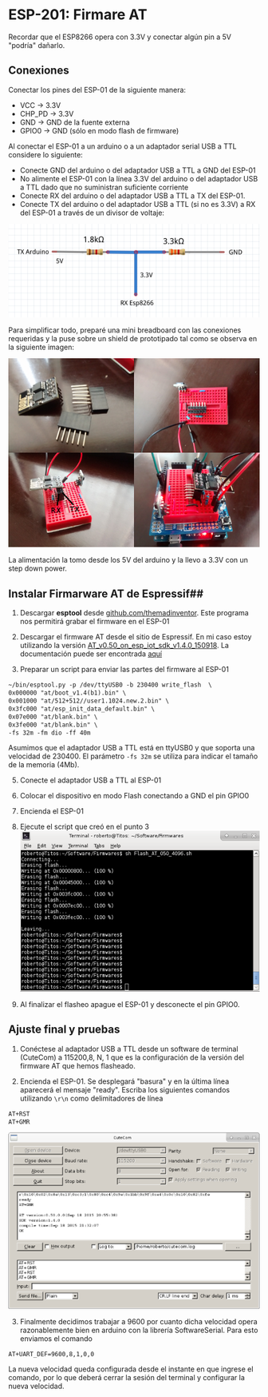 # ESP-201: Firmare AT

Recordar que el ESP8266 opera con 3.3V y conectar algún pin a 5V "podría" dañarlo.
## Conexiones ##

Conectar los pines del ESP-01 de la siguiente manera:

* VCC -> 3.3V
* CHP_PD -> 3.3V
* GND -> GND de la fuente externa
* GPIO0 -> GND  (sólo en modo flash de firmware)

Al conectar el ESP-01 a un arduino o a un adaptador serial USB a TTL considere lo siguiente:

* Conecte GND del arduino o del adaptador USB a TTL a GND del ESP-01
* No alimente el ESP-01 con la línea 3.3V del arduino o del adaptador USB a TTL dado que no suministran suficiente corriente
* Conecte RX del arduino o del adaptador USB a TTL a TX del ESP-01.
* Conecte TX del arduino o del adaptador USB a TTL  (si no es 3.3V) a RX del ESP-01 a través de un divisor de voltaje:

![](images/DivisorDeVoltaje.png)

Para simplificar todo, preparé una mini breadboard con las conexiones requeridas y la puse sobre un shield de prototipado tal como se observa en la siguiente imagen:

![](images/ESP01-Breadboard.png)

La alimentación la tomo desde los 5V del arduino y la llevo a 3.3V con un step down power.

## Instalar Firmarware AT de Espressif##

1. Descargar **esptool** desde [github.com/themadinventor](https://github.com/themadinventor/esptool/). Este programa nos permitirá grabar el firmware en el ESP-01

2. Descargar el firmware AT desde el sitio de Espressif. En mi caso estoy utilizando la versión [AT_v0.50_on_esp_iot_sdk_v1.4.0_150918](http://bbs.espressif.com/viewtopic.php?f=46&t=1123). La documentación puede ser encontrada [aquí](http://bbs.espressif.com/viewtopic.php?f=51&t=1022)

3. Preparar un script para enviar las partes del firmware al ESP-01
```
~/bin/esptool.py -p /dev/ttyUSB0 -b 230400 write_flash  \
0x000000 "at/boot_v1.4(b1).bin" \
0x001000 "at/512+512//user1.1024.new.2.bin" \
0x3fc000 "at/esp_init_data_default.bin" \
0x07e000 "at/blank.bin" \
0x3fe000 "at/blank.bin" \
-fs 32m -fm dio -ff 40m
```
Asumimos que el adaptador USB a TTL está en ttyUSB0 y que soporta una velocidad de 230400. El parámetro `-fs 32m` se utiliza para indicar el tamaño de la memoria (4Mb).

5. Conecte el adaptador USB a TTL al ESP-01

4. Colocar el dispositivo en modo Flash conectando a GND el pin GPIO0

5. Encienda el ESP-01

6. Ejecute el script que creó en el punto 3
![](images/ESP01-Flashing.png)

7. Al finalizar el flasheo apague el ESP-01 y desconecte el pin GPIO0.


## Ajuste final y pruebas

1. Conéctese al adaptador USB a TTL desde un software de terminal (CuteCom) a 115200,8, N, 1 que es la configuración de la versión del firmware AT que hemos flasheado.

2. Encienda el ESP-01. Se desplegará "basura" y en la última línea aparecerá el mensaje "ready". Escriba los siguientes comandos utilizando `\r\n` como delimitadores de línea
```
AT+RST
AT+GMR
```
![](images/ESP201-CuteCom.png)

3. Finalmente decidimos trabajar a 9600 por cuanto dicha velocidad opera razonablemente bien en arduino con la librería SoftwareSerial. Para esto enviamos el comando
```
AT+UART_DEF=9600,8,1,0,0
```
La nueva velocidad queda configurada desde el instante en que ingrese el comando, por lo que deberá cerrar la sesión del terminal y configurar la nueva velocidad.




